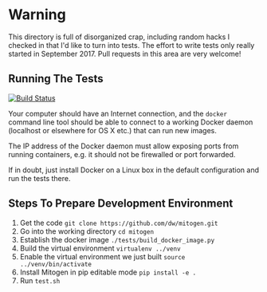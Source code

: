# Warning

This directory is full of disorganized crap, including random hacks I checked
in that I'd like to turn into tests. The effort to write tests only really
started in September 2017. Pull requests in this area are very welcome!


## Running The Tests

[![Build Status](https://api.travis-ci.org/dw/mitogen.svg?branch=master)](https://travis-ci.org/dw/mitogen)

Your computer should have an Internet connection, and the ``docker`` command
line tool should be able to connect to a working Docker daemon (localhost or
elsewhere for OS X etc.) that can run new images.

The IP address of the Docker daemon must allow exposing ports from running
containers, e.g. it should not be firewalled or port forwarded.

If in doubt, just install Docker on a Linux box in the default configuration
and run the tests there.

## Steps To Prepare Development Environment

1. Get the code ``git clone https://github.com/dw/mitogen.git``
1. Go into the working directory ``cd mitogen``
1. Establish the docker image ``./tests/build_docker_image.py``
1. Build the virtual environment ``virtualenv ../venv``
1. Enable the virtual environment we just built ``source ../venv/bin/activate``
1. Install Mitogen in pip editable mode ``pip install -e .``
1. Run ``test.sh``
